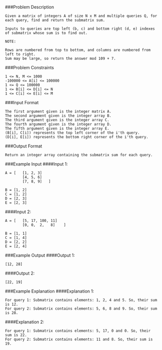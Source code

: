 ###Problem Description
```
Given a matrix of integers A of size N x M and multiple queries Q, for each query, find and return the submatrix sum.

Inputs to queries are top left (b, c) and bottom right (d, e) indexes of submatrix whose sum is to find out.

NOTE:

Rows are numbered from top to bottom, and columns are numbered from left to right.
Sum may be large, so return the answer mod 109 + 7.
```

###Problem Constraints
```
1 <= N, M <= 1000
-100000 <= A[i] <= 100000
1 <= Q <= 100000
1 <= B[i] <= D[i] <= N
1 <= C[i] <= E[i] <= M
```


###Input Format
```
The first argument given is the integer matrix A.
The second argument given is the integer array B.
The third argument given is the integer array C.
The fourth argument given is the integer array D.
The fifth argument given is the integer array E.
(B[i], C[i]) represents the top left corner of the i'th query.
(D[i], E[i]) represents the bottom right corner of the i'th query.
```


###Output Format
```
Return an integer array containing the submatrix sum for each query.
```



###Example Input
####Input 1:

```
A = [   [1, 2, 3]
        [4, 5, 6]
        [7, 8, 9]   ]

B = [1, 2]
C = [1, 2]
D = [2, 3]
E = [2, 3]
```
####Input 2:

```
A = [   [5, 17, 100, 11]
        [0, 0,  2,   8]    ]

B = [1, 1]
C = [1, 4]
D = [2, 2]
E = [2, 4]
```

###Example Output
####Output 1:

```
[12, 28]
```
####Output 2:

```
[22, 19]
```


###Example Explanation
####Explanation 1:

```
For query 1: Submatrix contains elements: 1, 2, 4 and 5. So, their sum is 12.
For query 2: Submatrix contains elements: 5, 6, 8 and 9. So, their sum is 28.
```
####Explanation 2:

```
For query 1: Submatrix contains elements: 5, 17, 0 and 0. So, their sum is 22.
For query 2: Submatrix contains elements: 11 and 8. So, their sum is 19.
```